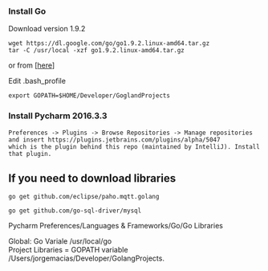 

### Install Go

Download version 1.9.2
```
wget https://dl.google.com/go/go1.9.2.linux-amd64.tar.gz
tar -C /usr/local -xzf go1.9.2.linux-amd64.tar.gz 
```
or from [[here](https://golang.org/dl/)]

Edit .bash_profile
```
export GOPATH=$HOME/Developer/GoglandProjects
```

### Install Pycharm 2016.3.3
```
Preferences -> Plugins -> Browse Repositories -> Manage repositories and insert https://plugins.jetbrains.com/plugins/alpha/5047 
which is the plugin behind this repo (maintained by IntelliJ). Install that plugin.
```
## If you need to download libraries ##
```  
go get github.com/eclipse/paho.mqtt.golang  

go get github.com/go-sql-driver/mysql  
```

Pycharm Preferences/Languages & Frameworks/Go/Go Libraries

Global:  Go Variale
/usr/local/go  
Project Libraries = GOPATH variable
/Users/jorgemacias/Developer/GolangProjects. 
